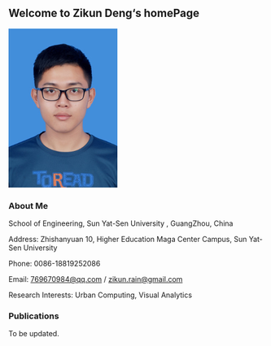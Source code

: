## Welcome to Zikun Deng‘s homePage


<img  src="image/me.jpg" width="214" height="313"> 


### About Me

School of Engineering, Sun Yat-Sen University , GuangZhou, China

Address: Zhishanyuan 10, Higher Education Maga Center Campus, Sun Yat-Sen University

Phone: 0086-18819252086

Email: 769670984@qq.com / zikun.rain@gmail.com

Research Interests: Urban Computing, Visual Analytics

### Publications

To be updated.